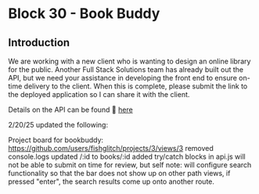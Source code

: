# Block 30 - Book Buddy

## Introduction

We are working with a new client who is wanting to design an online library for the public. Another Full Stack Solutions team has already built out the API, but we need your assistance in developing the front end to ensure on-time delivery to the client. When this is complete, please submit the link to the deployed application so I can share it with the client.

Details on the API can be found 🔗 [here](https://fsa-book-buddy-b6e748d1380d.herokuapp.com/docs/)


2/20/25 updated the following:

Project board for bookbuddy: https://github.com/users/fishglitch/projects/3/views/3
removed console.logs
updated /:id to books/:id
added try/catch blocks in api.js
will not be able to submit on time for review, but self note: will configure search functionality so that the bar does not show up on other path views, if pressed "enter", the search results come up onto another route.